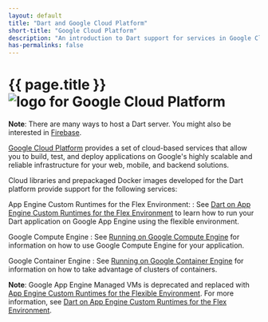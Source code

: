```yaml
---
layout: default
title: "Dart and Google Cloud Platform"
short-title: "Google Cloud Platform"
description: "An introduction to Dart support for services in Google Cloud Platform."
has-permalinks: false
---
```


# {{ page.title }} <img src="images/GoogleCloudPlatform-logo.png" alt="logo for Google Cloud Platform">

**Note**: There are many ways to host a Dart server. You might also be
interested in [Firebase][].

[Google Cloud Platform](https://cloud.google.com/)
provides a set of cloud-based services that allow you to build,
test, and deploy applications on Google's highly scalable
and reliable infrastructure for your web, mobile, and backend solutions.

Cloud libraries and prepackaged Docker images developed for the
Dart platform provide support for the following services:

App Engine Custom Runtimes for the Flex Environment:
: See [Dart on App Engine Custom Runtimes for the Flex
  Environment](app-engine-flex) to learn how to run your Dart
  application on Google App Engine using the flexible environment.

Google Compute Engine
: See [Running on Google Compute
  Engine](https://github.com/dart-lang/dart_docker/tree/master/hello#running-on-google-compute-engine) for information
  on how to use Google Compute Engine for your application.

Google Container Engine
: See
  [Running on Google Container
  Engine](https://github.com/dart-lang/dart_docker/tree/master/hello#running-on-google-container-engine)
  for information on how to take advantage of clusters of containers.

**Note**: Google App Engine Managed VMs is deprecated and replaced with
[App Engine Custom Runtimes for the Flexible
Environment](https://cloud.google.com/appengine/docs/flexible/custom-runtimes/).
For more information, see [Dart on App Engine Custom Runtimes for the Flex
Environment](app-engine-flex).

[Firebase]: https://firebase.google.com/
[Heroku]: https://github.com/igrigorik/heroku-buildpack-dart
